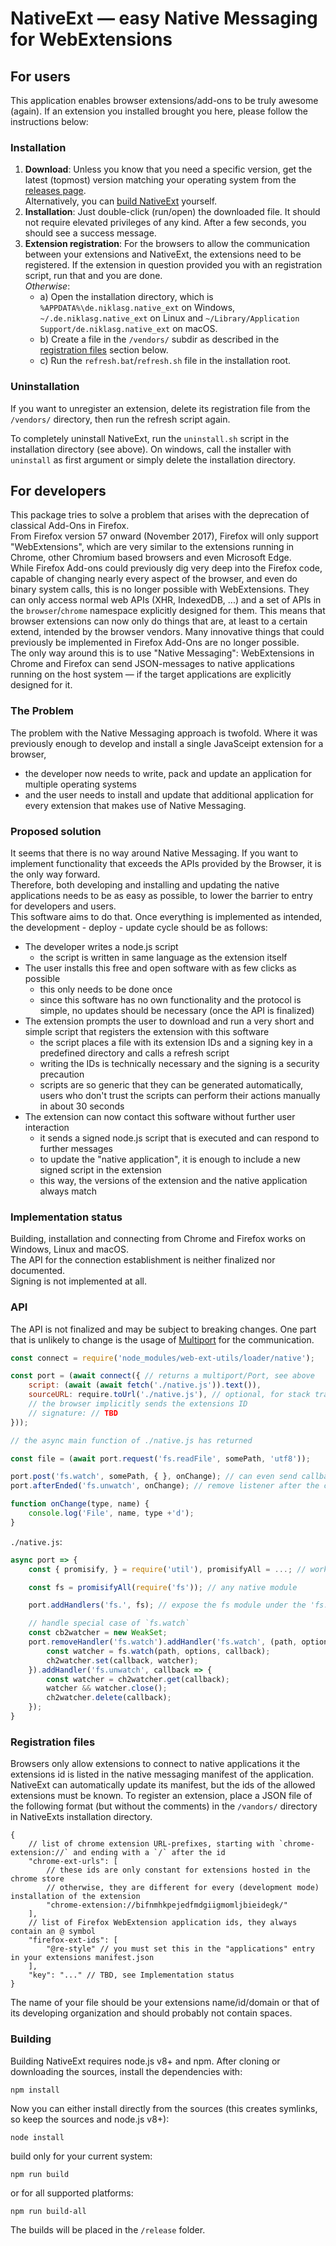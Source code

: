
# NativeExt — easy Native Messaging for WebExtensions


## For users

This application enables browser extensions/add-ons to be truly awesome (again). If an extension you installed brought you here, please follow the instructions below:

### Installation

1. **Download**: Unless you know that you need a specific version, get the latest (topmost) version matching your operating system from the [releases page](https://github.com/NiklasGollenstede/native-ext/releases).\
Alternatively, you can [build NativeExt](#building) yourself.
2. **Installation**: Just double-click (run/open) the downloaded file. It should not require elevated privileges of any kind. After a few seconds, you should see a success message.
3. **Extension registration**: For the browsers to allow the communication between your extensions and NativeExt, the extensions need to be registered. If the extension in question provided you with an registration script, run that and you are done.\
*Otherwise*:
	- a) Open the installation directory, which is `%APPDATA%\de.niklasg.native_ext` on Windows, `~/.de.niklasg.native_ext` on Linux and `~/Library/Application Support/de.niklasg.native_ext` on macOS.
	- b) Create a file in the `/vendors/` subdir as described in the [registration files](#registration-files) section below.
	- c) Run the `refresh.bat`/`refresh.sh` file in the installation root.

### Uninstallation

If you want to unregister an extension, delete its registration file from the `/vendors/` directory, then run the refresh script again.

To completely uninstall NativeExt, run the `uninstall.sh` script in the installation directory (see above). On windows, call the installer with `uninstall` as first argument or simply delete the installation directory.


## For developers

This package tries to solve a problem that arises with the deprecation of classical Add-Ons in Firefox.\
From Firefox version 57 onward (November 2017), Firefox will only support "WebExtensions", which are very similar to the extensions running in Chrome, other Chromium based browsers and even Microsoft Edge.\
While Firefox Add-ons could previously dig very deep into the Firefox code, capable of changing nearly every aspect of the browser, and even do binary system calls, this is no longer possible with WebExtensions. They can only access normal web APIs (XHR, IndexedDB, ...) and a set of APIs in the `browser`/`chrome` namespace explicitly  designed for them. This means that browser extensions can now only do things that are, at least to a certain extend, intended by the browser vendors. Many innovative things that could previously be implemented in Firefox Add-Ons are no longer possible.\
The only way around this is to use "Native Messaging": WebExtensions in Chrome and Firefox can send JSON-messages to native applications running on the host system — if the target applications are explicitly designed for it.

### The Problem

The problem with the Native Messaging approach is twofold. Where it was previously enough to develop and install a single JavaSceipt extension for a browser,
- the developer now needs to write, pack and update an application for multiple operating systems
- and the user needs to install and update that additional application for every extension that makes use of Native Messaging.

### Proposed solution

It seems that there is no way around Native Messaging. If you want to implement functionality that exceeds the APIs provided by the Browser, it is the only way forward.\
Therefore, both developing and installing and updating the native applications needs to be as easy as possible, to lower the barrier to entry for developers and users.\
This software aims to do that. Once everything is implemented as intended, the development - deploy - update cycle should be as follows:

- The developer writes a node.js script
	- the script is written in same language as the extension itself
- The user installs this free and open software with as few clicks as possible
	- this only needs to be done once
	- since this software has no own functionality and the protocol is simple, no updates should be necessary (once the API is finalized)
- The extension prompts the user to download and run a very short and simple script that registers the extension with this software
	- the script places a file with its extension IDs and a signing key in a predefined directory and calls a refresh script
	- writing the IDs is technically necessary and the signing is a security precaution
	- scripts are so generic that they can be generated automatically, users who don't trust the scripts can perform their actions manually in about 30 seconds
- The extension can now contact this software without further user interaction
	- it sends a signed node.js script that is executed and can respond to further messages
	- to update the "native application", it is enough to include a new signed script in the extension
	- this way, the versions of the extension and the native application always match

### Implementation status

Building, installation and connecting from Chrome and Firefox works on Windows, Linux and macOS.\
The API for the connection establishment is neither finalized nor documented.\
Signing is not implemented at all.

### API

The API is not finalized and may be subject to breaking changes.
One part that is unlikely to change is the usage of [Multiport](https://github.com/NiklasGollenstede/multiport) for the communication.

```js
const connect = require('node_modules/web-ext-utils/loader/native');

const port = (await connect({ // returns a multiport/Port, see above
	script: (await (await fetch('./native.js')).text()),
	sourceURL: require.toUrl('./native.js'), // optional, for stack traces
	// the browser implicitly sends the extensions ID
	// signature: // TBD
}));

// the async main function of ./native.js has returned

const file = (await port.request('fs.readFile', somePath, 'utf8'));

port.post('fs.watch', somePath, { }, onChange); // can even send callbacks
port.afterEnded('fs.unwatch', onChange); // remove listener after the connection closed

function onChange(type, name) {
	console.log('File', name, type +'d');
}
```
`./native.js`:
```js
async port => {
	const { promisify, } = require('util'), promisifyAll = ...; // work with promises

	const fs = promisifyAll(require('fs')); // any native module

	port.addHandlers('fs.', fs); // expose the fs module under the 'fs.' prefix

	// handle special case of `fs.watch`
	const cb2watcher = new WeakSet;
	port.removeHandler('fs.watch').addHandler('fs.watch', (path, options, callback) => {
		const watcher = fs.watch(path, options, callback);
		ch2watcher.set(callback, watcher);
	}).addHandler('fs.unwatch', callback => {
		const watcher = ch2watcher.get(callback);
		watcher && watcher.close();
		ch2watcher.delete(callback);
	});
}

```

### Registration files

Browsers only allow extensions to connect to native applications it the extensions id is listed in the native messaging manifest of the application.
NativeExt can automatically update its manifest, but the ids of the allowed extensions must be known. To register an extension, place a JSON file of the following format (but without the comments) in the `/vandors/` directory in NativeExts installation directory.
```json5
{
	// list of chrome extension URL-prefixes, starting with `chrome-extension://` and ending with a `/` after the id
	"chrome-ext-urls": [
		// these ids are only constant for extensions hosted in the chrome store
		// otherwise, they are different for every (development mode) installation of the extension
		"chrome-extension://bifnmhkpejedfmdgiigmomljbieidegk/"
	],
	// list of Firefox WebExtension application ids, they always contain an @ symbol
	"firefox-ext-ids": [
		"@re-style" // you must set this in the "applications" entry in your extensions manifest.json
	],
	"key": "..." // TBD, see Implementation status
}

```
The name of your file should be your extensions name/id/domain or that of its developing organization and should probably not contain spaces.

### Building

Building NativeExt requires node.js v8+ and npm. After cloning or downloading the sources, install the dependencies with:

`npm install`

Now you can either install directly from the sources (this creates symlinks, so keep the sources and node.js v8+):

`node install`

build only for your current system:

`npm run build`

or for all supported platforms:

`npm run build-all`

The builds will be placed in the `/release` folder.

